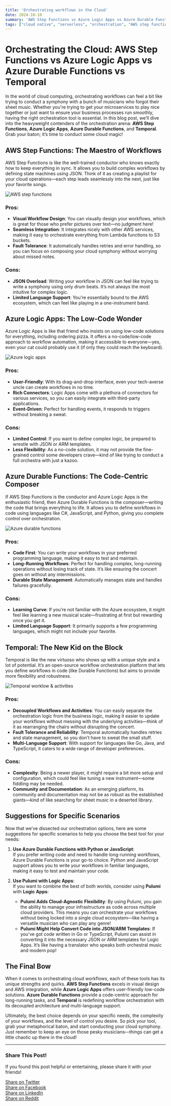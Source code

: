 ```yaml
---
title: 'Orchestrating workflows in the Cloud'
date: 2024-10-10
summary: 'AWS Step Functions vs Azure Logic Apps vs Azure Durable Functions vs Temporal'
tags: ["cloud native", "serverless", "orchestration", "AWS step functions", "Azure logic apps", "Azure durable functions", "Temporal"]
---
```


# Orchestrating the Cloud: AWS Step Functions vs Azure Logic Apps vs Azure Durable Functions vs Temporal

In the world of cloud computing, orchestrating workflows can feel a bit like trying to conduct a symphony with a bunch of musicians who forgot their sheet music. Whether you're trying to get your microservices to play nice together or just want to ensure your business processes run smoothly, having the right orchestration tool is essential. In this blog post, we’ll dive into the heavyweight contenders of the orchestration arena: **AWS Step Functions**, **Azure Logic Apps**, **Azure Durable Functions**, and **Temporal**. Grab your baton; it’s time to conduct some cloud magic!

## AWS Step Functions: The Maestro of Workflows

AWS Step Functions is like the well-trained conductor who knows exactly how to keep everything in sync. It allows you to build complex workflows by defining state machines using JSON. Think of it as creating a playlist for your cloud operations—each step leads seamlessly into the next, just like your favorite songs. 

![AWS step functions](/images/AWS-step-functions.png)

### Pros:
- **Visual Workflow Design**: You can visually design your workflows, which is great for those who prefer pictures over text—no judgment here!
- **Seamless Integration**: It integrates nicely with other AWS services, making it easy to orchestrate everything from Lambda functions to S3 buckets.
- **Fault Tolerance**: It automatically handles retries and error handling, so you can focus on composing your cloud symphony without worrying about missed notes.

### Cons:
- **JSON Overload**: Writing your workflow in JSON can feel like trying to write a symphony using only drum beats. It’s not always the most intuitive for complex logic.
- **Limited Language Support**: You’re essentially bound to the AWS ecosystem, which can feel like playing in a one-instrument band.

## Azure Logic Apps: The Low-Code Wonder

Azure Logic Apps is like that friend who insists on using low-code solutions for everything, including ordering pizza. It offers a no-code/low-code approach to workflow automation, making it accessible to everyone—yes, even your cat could probably use it (if only they could reach the keyboard).

![Azure logic apps](/images/Azure-logic-apps.png)

### Pros:
- **User-Friendly**: With its drag-and-drop interface, even your tech-averse uncle can create workflows in no time.
- **Rich Connectors**: Logic Apps come with a plethora of connectors for various services, so you can easily integrate with third-party applications.
- **Event-Driven**: Perfect for handling events, it responds to triggers without breaking a sweat.

### Cons:
- **Limited Control**: If you want to define complex logic, be prepared to wrestle with JSON or ARM templates.
- **Less Flexibility**: As a no-code solution, it may not provide the fine-grained control some developers crave—kind of like trying to conduct a full orchestra with just a kazoo.

## Azure Durable Functions: The Code-Centric Composer

If AWS Step Functions is the conductor and Azure Logic Apps is the enthusiastic friend, then Azure Durable Functions is the composer—writing the code that brings everything to life. It allows you to define workflows in code using languages like C#, JavaScript, and Python, giving you complete control over orchestration.

![Azure durable functions](/images/Azure-durable-functions.png)

### Pros:
- **Code First**: You can write your workflows in your preferred programming language, making it easy to test and maintain.
- **Long-Running Workflows**: Perfect for handling complex, long-running operations without losing track of state. It’s like ensuring the concert goes on without any intermissions.
- **Durable State Management**: Automatically manages state and handles failures gracefully.

### Cons:
- **Learning Curve**: If you’re not familiar with the Azure ecosystem, it might feel like learning a new musical scale—frustrating at first but rewarding once you get it.
- **Limited Language Support**: It primarily supports a few programming languages, which might not include your favorite.

## Temporal: The New Kid on the Block

Temporal is like the new virtuoso who shows up with a unique style and a lot of potential. It’s an open-source workflow orchestration platform that lets you define workflows in code (like Durable Functions) but aims to provide more flexibility and robustness. 

![Temporal worklow & activities](/images/temporal.png)

### Pros:
- **Decoupled Workflows and Activities**: You can easily separate the orchestration logic from the business logic, making it easier to update your workflows without messing with the underlying activities—think of it as rearranging the chairs without disrupting the concert.
- **Fault Tolerance and Reliability**: Temporal automatically handles retries and state management, so you don’t have to sweat the small stuff.
- **Multi-Language Support**: With support for languages like Go, Java, and TypeScript, it caters to a wide range of developer preferences.

### Cons:
- **Complexity**: Being a newer player, it might require a bit more setup and configuration, which could feel like tuning a new instrument—some fiddling may be needed.
- **Community and Documentation**: As an emerging platform, its community and documentation may not be as robust as the established giants—kind of like searching for sheet music in a deserted library.

## Suggestions for Specific Scenarios

Now that we’ve dissected our orchestration options, here are some suggestions for specific scenarios to help you choose the best tool for your needs:

1. **Use Azure Durable Functions with Python or JavaScript**:  
   If you prefer writing code and need to handle long-running workflows, Azure Durable Functions is your go-to choice. Python and JavaScript support allows you to write your workflows in familiar languages, making it easy to test and maintain your code.

2. **Use Pulumi with Logic Apps**:  
   If you want to combine the best of both worlds, consider using **Pulumi** with **Logic Apps**:
   - **Pulumi Adds Cloud-Agnostic Flexibility**: By using Pulumi, you gain the ability to manage your infrastructure as code across multiple cloud providers. This means you can orchestrate your workflows without being locked into a single cloud ecosystem—like having a versatile musician who can play any genre!
   - **Pulumi Might Help Convert Code into JSON/ARM Templates**: If you’ve got code written in Go or TypeScript, Pulumi can assist in converting it into the necessary JSON or ARM templates for Logic Apps. It’s like having a translator who speaks both orchestral music and modern pop!

## The Final Bow

When it comes to orchestrating cloud workflows, each of these tools has its unique strengths and quirks. **AWS Step Functions** excels in visual design and AWS integration, while **Azure Logic Apps** offers user-friendly low-code solutions. **Azure Durable Functions** provide a code-centric approach for long-running tasks, and **Temporal** is redefining workflow orchestration with its decoupled architecture and multi-language support.

Ultimately, the best choice depends on your specific needs, the complexity of your workflows, and the level of control you desire. So pick your tool, grab your metaphorical baton, and start conducting your cloud symphony. Just remember to keep an eye on those pesky musicians—things can get a little chaotic up there in the cloud!

---

### Share This Post!
If you found this post helpful or entertaining, please share it with your friends!

[Share on Twitter](https://twitter.com/intent/tweet?text=I%20just%20read%20this%20great%20blog%20about%20AI%20and%20LLMs!%20Check%20it%20out:%20[https://hitesh-pattanayak.netlify.app/technical/workflow-orchestration/])  
[Share on Facebook](https://www.facebook.com/sharer/sharer.php?u=[https://hitesh-pattanayak.netlify.app/technical/workflow-orchestration/])  
[Share on LinkedIn](https://www.linkedin.com/shareArticle?mini=true&url=[https://hitesh-pattanayak.netlify.app/technical/workflow-orchestration/]&title=Adventures%20in%20AI:%20My%20Journey%20into%20the%20World%20of%20LLMs&summary=Why%20am%20I%20writing%20these%20AI%20blogs?&source=)  
[Share on Reddit](https://reddit.com/submit?url=[https://hitesh-pattanayak.netlify.app/technical/workflow-orchestration/]&title=Adventures%20in%20AI:%20My%20Journey%20into%20the%20World%20of%20LLMs)
